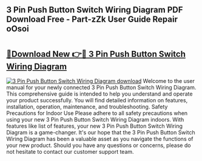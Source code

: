 ## 3 Pin Push Button Switch Wiring Diagram PDF Download Free - Part-zZk User Guide Repair oOsoi

# <h2><a href="http://dfrc9z5.blite.top/?on=3+Pin+Push+Button+Switch+Wiring+Diagram">🔗Download New 👉🔴 3 Pin Push Button Switch Wiring Diagram</a></h2>

[![3 Pin Push Button Switch Wiring Diagram download](https://i.imgur.com/lujVjoI.png)](http://dfrc9z5.blite.top/?on=3+Pin+Push+Button+Switch+Wiring+Diagram)
Welcome to the user manual for your newly connected 3 Pin Push Button Switch Wiring Diagram. This comprehensive guide is intended to help you understand and operate your product successfully. You will find detailed information on features, installation, operation, maintenance, and troubleshooting. Safety Precautions for Indoor Use Please adhere to all safety precautions when using your new 3 Pin Push Button Switch Wiring Diagram indoors. With features like list of features, your new 3 Pin Push Button Switch Wiring Diagram is a game-changer. It's our hope that the 3 Pin Push Button Switch Wiring Diagram has been a valuable asset as you navigate the functions of your new product. Should you have any questions or concerns, please do not hesitate to contact our customer support team.
